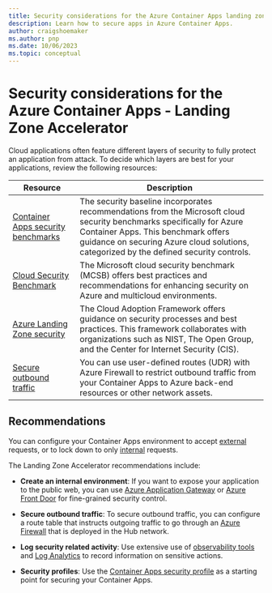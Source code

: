 ```yaml
---
title: Security considerations for the Azure Container Apps landing zone accelerator
description: Learn how to secure apps in Azure Container Apps.
author: craigshoemaker
ms.author: pnp
ms.date: 10/06/2023
ms.topic: conceptual
---
```


# Security considerations for the Azure Container Apps - Landing Zone Accelerator

Cloud applications often feature different layers of security to fully protect an application from attack. To decide which layers are best for your applications, review the following resources:

| Resource | Description |
|---|---|
| [Container Apps security benchmarks](/security/benchmark/azure/baselines/azure-container-apps-security-baseline) | The security baseline incorporates recommendations from the Microsoft cloud security benchmarks specifically for Azure Container Apps. This benchmark offers guidance on securing Azure cloud solutions, categorized by the defined security controls. |
| [Cloud Security Benchmark](/security/benchmark/azure/overview) | The Microsoft cloud security benchmark (MCSB) offers best practices and recommendations for enhancing security on Azure and multicloud environments. |
| [Azure Landing Zone security](/azure/cloud-adoption-framework/secure/) | The Cloud Adoption Framework offers guidance on security processes and best practices. This framework collaborates with organizations such as NIST, The Open Group, and the Center for Internet Security (CIS). |
| [Secure outbound traffic](/azure/container-apps/user-defined-routes) | You can use user-defined routes (UDR) with Azure Firewall to restrict outbound traffic from your Container Apps to Azure back-end resources or other network assets. |

## Recommendations

You can configure your Container Apps environment to accept [external](/azure/container-apps/vnet-custom) requests, or to lock down to only [internal](/azure/container-apps/vnet-custom-internal) requests.

The Landing Zone Accelerator recommendations include:

- **Create an internal environment**: If you want to expose your application to the public web, you can use [Azure Application Gateway](/azure/application-gateway/) or [Azure Front Door](/azure/frontdoor/front-door-overview) for fine-grained security control.

- **Secure outbound traffic**: To secure outbound traffic, you can configure a route table that instructs outgoing traffic to go through an [Azure Firewall](/azure/firewall/overview) that is deployed in the Hub network.

- **Log security related activity**: Use extensive use of [observability tools](/azure/container-apps/observability) and [Log Analytics](/azure/azure-monitor/logs/log-analytics-tutorial) to record information on sensitive actions.

- **Security profiles**: Use the [Container Apps security profile](/security/benchmark/azure/baselines/azure-container-apps-security-baseline#security-profile) as a starting point for securing your Container Apps.
